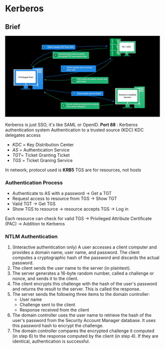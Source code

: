 # Kerberos

## Brief

![How Kerberos works](<../../.gitbook/assets/image (142).png>)

Kerberos is just SSO, it's like SAML or OpenID. **Port 88** : Kerberos authentication system Authentication to a trusted source (KDC) KDC delegates access

* _KDC_ = Key Distribution Center
* _AS_ = Authentication Service
* _TGT_= Ticket Granting Ticket
* _TGS_ = Ticket Graning Service

In network, protocol used is **KRB5** TGS are for resources, not hosts

### **Authentication Process**

* Authenticate to AS with a password → Get a TGT
* Request access to resource from TGS → Show TGT
* Valid TGT → Get TGS
* Show TGS to resource → resource accepts TGS → Log in

Each resource can check for valid TGS → Privileged Attribute Certificate (PAC) → Addition to Kerberos

### **NTLM Authentication**

1. (Interactive authentication only) A user accesses a client computer and provides a domain name, user name, and password. The client computes a cryptographic hash of the password and discards the actual password.
2. The client sends the user name to the server (in plaintext).
3. The server generates a 16-byte random number, called a challenge or nonce, and sends it to the client.
4. The client encrypts this challenge with the hash of the user's password and returns the result to the server. This is called the response.
5. The server sends the following three items to the domain controller:
   - User name
   - Challenge sent to the client
   - Response received from the client
6. The domain controller uses the user name to retrieve the hash of the user's password from the Security Account Manager database. It uses this password hash to encrypt the challenge.
7. The domain controller compares the encrypted challenge it computed (in step 6) to the response computed by the client (in step 4). If they are identical, authentication is successful.
